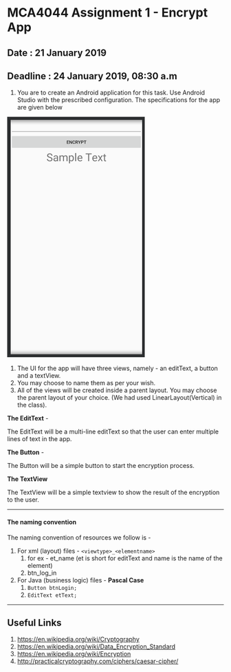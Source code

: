 # MCA4044 Assignment 1 - Encrypt App

## Date : 21 January 2019

## Deadline : 24 January 2019, 08:30 a.m



1. You are to create an Android application for this task. Use Android Studio with the prescribed configuration. The specifications for the app are given below

![](../images/assignment1.png)

1. The UI for the app will have three views, namely - an editText, a button and a textView.
2. You may choose to name them as per your wish. 
3. All of the views will be created inside a parent layout. You may choose the parent layout of your choice. (We had used LinearLayout(Vertical) in the class).

**The EditText**  - 

The EditText will be a multi-line editText so that the user can enter multiple lines of text in the app.



**The Button** -

The Button will be a simple button to start the encryption process.



**The TextView**

The TextView will be a simple textview to show the result of the encryption to the user.

------



#### The naming convention

The naming convention of resources we follow is -

1. For xml (layout) files - `<viewtype>_<elementname>`
   1. for ex - et_name (et is short for editText and name is the name of the element)
   2. btn_log_in
2. For Java (business logic) files - **Pascal Case**
   1. `Button btnLogin;`
   2. `EditText etText;`

------



## Useful Links

1. https://en.wikipedia.org/wiki/Cryptography
2. https://en.wikipedia.org/wiki/Data_Encryption_Standard
3. https://en.wikipedia.org/wiki/Encryption
4. http://practicalcryptography.com/ciphers/caesar-cipher/
